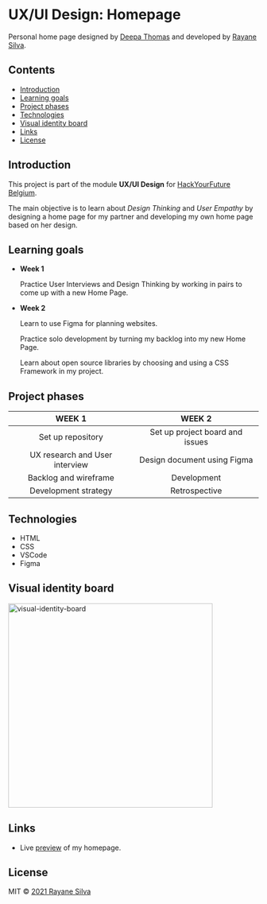 # UX/UI Design: Homepage

Personal home page designed by [Deepa Thomas](https://github.com/deepa-thomas) and developed by [Rayane Silva](https://github.com/rayanejsilva).

## Contents

  - [Introduction](#introduction)
  - [Learning goals](#learning-goals)
  - [Project phases](#project-phases)
  - [Technologies](#technologies)
  - [Visual identity board](#visual-identity)
  - [Links](#links)
  - [License](#license)

## Introduction

This project is part of the module **UX/UI Design** for [HackYourFuture Belgium](https://hackyourfuture.be/).

The main objective is to learn about *Design Thinking* and *User Empathy* by designing a home page for my partner and developing my own home page based on her design.


## Learning goals

-  **Week 1**

   Practice User Interviews and Design Thinking by working in pairs to come up with a new Home Page.

-  **Week 2**

   Learn to use Figma for planning websites.

   Practice solo development by turning my backlog into my new Home Page.

   Learn about open source libraries by choosing and using a CSS Framework in my project.

## Project phases

|           **WEEK 1**           |           **WEEK 2**            |
| :----------------------------: | :-----------------------------: |
|       Set up repository        | Set up project board and issues |
| UX research and User interview |   Design document using Figma   |
|     Backlog and wireframe      |           Development           |
|      Development strategy      |          Retrospective          |

## Technologies

-  HTML
-  CSS
-  VSCode
-  Figma

## Visual identity board

<img width="411" alt="visual-identity-board" src="https://user-images.githubusercontent.com/77668516/117980516-56bf9700-b334-11eb-90ad-8e21ca6695fc.png">


## Links

-  Live [preview](https://rayanejsilva.github.io/UX-UI-Design-Homepage/) of my homepage.

## License

MIT © [2021 Rayane Silva](https://github.com/rayanejsilva/UX-UI-Design-Homepage/blob/main/LICENSE)
